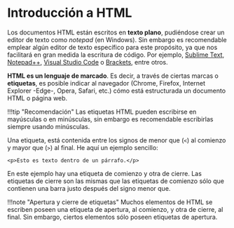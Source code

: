 # Introducción a HTML 

Los documentos HTML están escritos en **texto plano**, pudiéndose crear un editor de texto como _notepad_ (en Windows). Sin embargo es recomendable emplear algún editor de texto específico para este propósito, ya que nos facilitará en gran medida la escritura de código. Por ejemplo, [Sublime Text](https://www.sublimetext.com/), [Notepad++](https://notepad-plus-plus.org/), [Visual Studio Code](https://code.visualstudio.com/) o [Brackets](http://brackets.io/), entre otros. 


**HTML es un lenguaje de marcado**. Es decir, a través de ciertas marcas o **etiquetas**, es posible indicar al navegador (Chrome, Firefox, Internet Explorer -Edge-, Opera, Safari, etc.) cómo está estructurada un documento HTML o página web. 

!!!tip "Recomendación"
    Las etiquetas HTML pueden escribirse en mayúsculas o en minúsculas, sin embargo es recomendable escribirlas siempre usando minúsculas. 

Una etiqueta, está contenida entre los signos de menor que (`<`) al comienzo y mayor que (`>`) al final. He aquí un ejemplo sencillo:

```hmtl
<p>Esto es texto dentro de un párrafo.</p>
```
En este ejemplo hay una etiqueta de comienzo y otra de cierre. Las etiquetas de cierre son las mismas que las etiquetas de comienzo sólo que contienen una barra justo después del signo menor que. 

!!!note "Apertura y cierre de etiquetas"
    Muchos elementos de HTML se escriben poseen una etiqueta de apertura, al comienzo, y otra de cierre, al final. Sin embargo, ciertos elementos sólo poseen etiquetas de apertura.